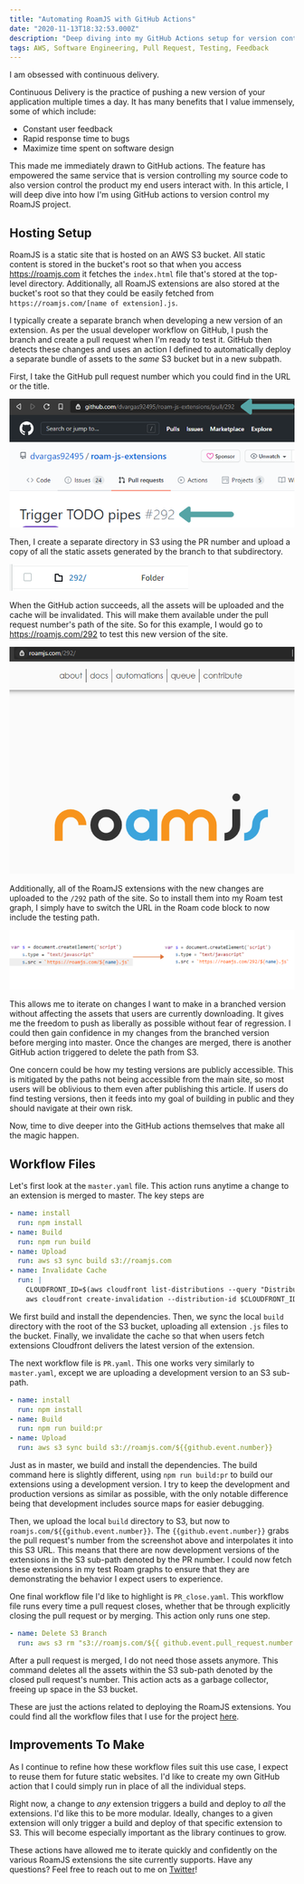 ```yaml
---
title: "Automating RoamJS with GitHub Actions"
date: "2020-11-13T18:32:53.000Z"
description: "Deep diving into my GitHub Actions setup for version controlling extensions."
tags: AWS, Software Engineering, Pull Request, Testing, Feedback
---
```


I am obsessed with continuous delivery.

Continuous Delivery is the practice of pushing a new version of your application multiple times a day. It has many benefits that I value immensely, some of which include:
- Constant user feedback
- Rapid response time to bugs
- Maximize time spent on software design

This made me immediately drawn to GitHub actions. The feature has empowered the same service that is version controlling my source code to also version control the product my end users interact with. In this article, I will deep dive into how I'm using GitHub actions to version control my RoamJS project. 

## Hosting Setup
RoamJS is a static site that is hosted on an AWS S3 bucket. All static content is stored in the bucket's root so that when you access https://roamjs.com it fetches the `index.html` file that's stored at the top-level directory. Additionally, all RoamJS extensions are also stored at the bucket's root so that they could be easily fetched from `https://roamjs.com/[name of extension].js`.

I typically create a separate branch when developing a new version of an extension. As per the usual developer workflow on GitHub, I push the branch and create a pull request when I'm ready to test it. GitHub then detects these changes and uses an action I defined to automatically deploy a separate bundle of assets to the _same_ S3 bucket but in a new subpath. 

First, I take the GitHub pull request number which you could find in the URL or the title.

![](./number.png)

Then, I create a separate directory in S3 using the PR number and upload a copy of all the static assets generated by the branch to that subdirectory.

![](./s3.png)

When the GitHub action succeeds, all the assets will be uploaded and the cache will be invalidated. This will make them available under the pull request number's path of the site. So for this example, I would go to https://roamjs.com/292 to test this new version of the site.

![](./292.png)

Additionally, all of the RoamJS extensions with the new changes are uploaded to the `/292` path of the site. So to install them into my Roam test graph, I simply have to switch the URL in the Roam code block to now include the testing path.

![](./roam.png)

This allows me to iterate on changes I want to make in a branched version without affecting the assets that users are currently downloading. It gives me the freedom to push as liberally as possible without fear of regression. I could then gain confidence in my changes from the branched version before merging into master. Once the changes are merged, there is another GitHub action triggered to delete the path from S3.

One concern could be how my testing versions are publicly accessible. This is mitigated by the paths not being accessible from the main site, so most users will be oblivious to them even after publishing this article. If users do find testing versions, then it feeds into my goal of building in public and they should navigate at their own risk.

Now, time to dive deeper into the GitHub actions themselves that make all the magic happen.

## Workflow Files
Let's first look at the `master.yaml` file. This action runs anytime a change to an extension is merged to master. The key steps are

```yaml
- name: install
  run: npm install
- name: Build
  run: npm run build
- name: Upload
  run: aws s3 sync build s3://roamjs.com
- name: Invalidate Cache
  run: |
    CLOUDFRONT_ID=$(aws cloudfront list-distributions --query "DistributionList.Items[*].{Alias:Aliases.Items[0],Id:Id}[?Alias=='roamjs.com'].Id" --output text)
    aws cloudfront create-invalidation --distribution-id $CLOUDFRONT_ID --paths "/*"
```

We first build and install the dependencies. Then, we sync the local `build` directory with the root of the S3 bucket, uploading all extension `.js` files to the bucket. Finally, we invalidate the cache so that when users fetch extensions Cloudfront delivers the latest version of the extension.

The next workflow file is `PR.yaml`. This one works very similarly to `master.yaml`, except we are uploading a development version to an S3 sub-path. 

```yaml
- name: install
  run: npm install
- name: Build
  run: npm run build:pr
- name: Upload
  run: aws s3 sync build s3://roamjs.com/${{github.event.number}}
```

Just as in master, we build and install the dependencies. The build command here is slightly different, using `npm run build:pr` to build our extensions using a development version. I try to keep the development and production versions as similar as possible, with the only notable difference being that development includes source maps for easier debugging. 

Then, we upload the local `build` directory to S3, but now to `roamjs.com/${{github.event.number}}`. The `{{github.event.number}}` grabs the pull request's number from the screenshot above and interpolates it into this S3 URL. This means that there are now development versions of the extensions in the S3 sub-path denoted by the PR number. I could now fetch these extensions in my test Roam graphs to ensure that they are demonstrating the behavior I expect users to experience.

One final workflow file I'd like to highlight is `PR_close.yaml`. This workflow file runs every time a pull request closes, whether that be through explicitly closing the pull request or by merging. This action only runs one step.

```yaml
- name: Delete S3 Branch
  run: aws s3 rm "s3://roamjs.com/${{ github.event.pull_request.number }}" --recursive
```

After a pull request is merged, I do not need those assets anymore. This command deletes all the assets within the S3 sub-path denoted by the closed pull request's number. This action acts as a garbage collector, freeing up space in the S3 bucket.

These are just the actions related to deploying the RoamJS extensions. You could find all the workflow files that I use for the project [here](https://github.com/dvargas92495/roam-js-extensions/tree/master/.github/workflows).

## Improvements To Make

As I continue to refine how these workflow files suit this use case, I expect to reuse them for future static websites. I'd like to create my own GitHub action that I could simply run in place of all the individual steps.

Right now, a change to _any_ extension triggers a build and deploy to _all_ the extensions. I'd like this to be more modular. Ideally, changes to a given extension will only trigger a build and deploy of that specific extension to S3. This will become especially important as the library continues to grow.

These actions have allowed me to iterate quickly and confidently on the various RoamJS extensions the site currently supports. Have any questions? Feel free to reach out to me on [Twitter](https://twitter.com/dvargas92495)!
